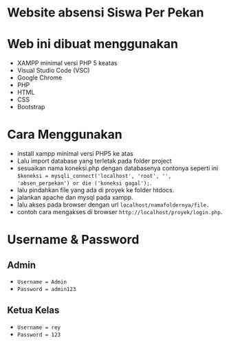 # Website absensi Siswa Per Pekan

# Web ini dibuat menggunakan
- XAMPP minimal versi PHP 5 keatas
- Visual Studio Code (VSC)
- Google Chrome
- PHP
- HTML
 - CSS
- Bootstrap

# Cara Menggunakan 
- install xampp minimal versi PHP5 ke atas
- Lalu import database yang terletak pada folder project
- sesuaikan nama koneksi.php dengan databasenya contonya seperti ini `$koneksi = mysqli_connect('localhost', 'root', '', 'absen_perpekan') or die ('koneksi gagal');`.
- lalu pindahkan file yang ada di proyek ke folder htdocs.
- jalankan apache dan mysql pada xampp.
- lalu akses pada browser dengan url `localhost/namafoldernya/file.`
- contoh cara mengakses di browser `http://localhost/proyek/login.php`.

# Username  & Password

## Admin
- `Username = Admin`
- `Password = admin123`
## Ketua Kelas
- `Username = rey`
- `Password = 123`


